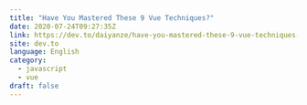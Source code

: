 ```yaml
---
title: "Have You Mastered These 9 Vue Techniques?"
date: 2020-07-24T09:27:35Z
link: https://dev.to/daiyanze/have-you-mastered-these-9-vue-techniques-346i?utm_medium=RSS&utm_source=news.12bit.vn
site: dev.to
language: English
category:
  - javascript
  - vue
draft: false
---
```

